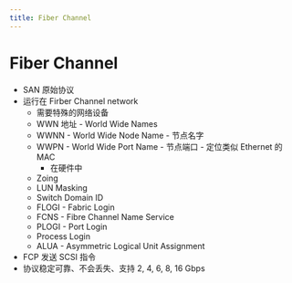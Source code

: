 ```yaml
---
title: Fiber Channel
---
```


# Fiber Channel

- SAN 原始协议
- 运行在 Firber Channel network
  - 需要特殊的网络设备
  - WWN 地址 - World Wide Names
  - WWNN - World Wide Node Name - 节点名字
  - WWPN - World Wide Port Name - 节点端口 - 定位类似 Ethernet 的 MAC
    - 在硬件中
  - Zoing
  - LUN Masking
  - Switch Domain ID
  - FLOGI - Fabric Login
  - FCNS - Fibre Channel Name Service
  - PLOGI - Port Login
  - Process Login
  - ALUA - Asymmetric Logical Unit Assignment
- FCP 发送 SCSI 指令
- 协议稳定可靠、不会丢失、支持 2, 4, 6, 8, 16 Gbps
